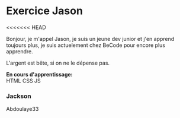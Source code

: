 # Exercice Jason

<<<<<<< HEAD



Bonjour, je m'appel Jason, je suis un jeune dev junior et j'en apprend toujours 
plus, 
je suis actuelement chez BeCode pour encore plus apprendre.

L'argent est bête, si on ne le dépense pas.

**En cours d'apprentissage:**  
HTML CSS JS

### Jackson

Abdoulaye33
